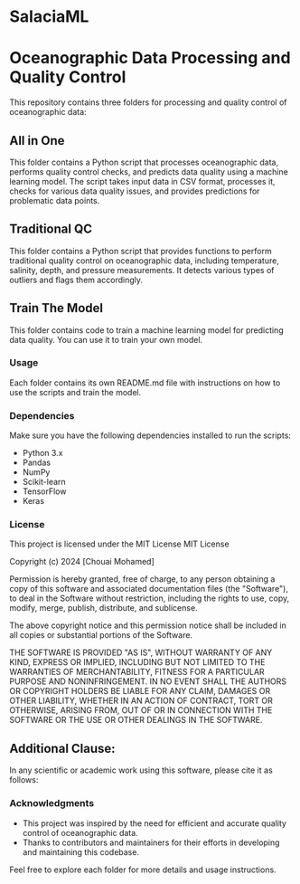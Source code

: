 # SalaciaML
# Oceanographic Data Processing and Quality Control

This repository contains three folders for processing and quality control of oceanographic data:

## All in One

This folder contains a Python script that processes oceanographic data, performs quality control checks, and predicts data quality using a machine learning model. The script takes input data in CSV format, processes it, checks for various data quality issues, and provides predictions for problematic data points.

## Traditional QC

This folder contains a Python script that provides functions to perform traditional quality control on oceanographic data, including temperature, salinity, depth, and pressure measurements. It detects various types of outliers and flags them accordingly.

## Train The Model

This folder contains code to train a machine learning model for predicting data quality. You can use it to train your own model.

### Usage

Each folder contains its own README.md file with instructions on how to use the scripts and train the model.

### Dependencies

Make sure you have the following dependencies installed to run the scripts:

- Python 3.x
- Pandas
- NumPy
- Scikit-learn
- TensorFlow
- Keras

### License

This project is licensed under the MIT License 
MIT License

Copyright (c) 2024 [Chouai Mohamed]

Permission is hereby granted, free of charge, to any person obtaining a copy
of this software and associated documentation files (the "Software"), to deal
in the Software without restriction, including the rights
to use, copy, modify, merge, publish, distribute, and sublicense.

The above copyright notice and this permission notice shall be included in all
copies or substantial portions of the Software.

THE SOFTWARE IS PROVIDED "AS IS", WITHOUT WARRANTY OF ANY KIND, EXPRESS OR
IMPLIED, INCLUDING BUT NOT LIMITED TO THE WARRANTIES OF MERCHANTABILITY,
FITNESS FOR A PARTICULAR PURPOSE AND NONINFRINGEMENT. IN NO EVENT SHALL THE
AUTHORS OR COPYRIGHT HOLDERS BE LIABLE FOR ANY CLAIM, DAMAGES OR OTHER
LIABILITY, WHETHER IN AN ACTION OF CONTRACT, TORT OR OTHERWISE, ARISING FROM,
OUT OF OR IN CONNECTION WITH THE SOFTWARE OR THE USE OR OTHER DEALINGS IN THE
SOFTWARE.

## Additional Clause:
In any scientific or academic work using this software, please cite it as follows:

### Acknowledgments

- This project was inspired by the need for efficient and accurate quality control of oceanographic data.
- Thanks to contributors and maintainers for their efforts in developing and maintaining this codebase.

Feel free to explore each folder for more details and usage instructions.
